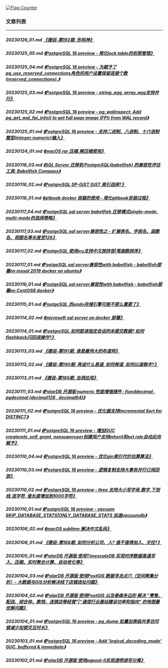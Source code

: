 <a rel="nofollow" href="http://info.flagcounter.com/h9V1"  ><img src="http://s03.flagcounter.com/count/h9V1/bg_FFFFFF/txt_000000/border_CCCCCC/columns_2/maxflags_12/viewers_0/labels_0/pageviews_0/flags_0/"  alt="Flag Counter"  border="0"  ></a>  
  
### 文章列表  
----  
##### 20230126_01.md   [《德说-第192期, 形和神》](20230126_01.md)  
##### 20230125_05.md   [《PostgreSQL 16 preview - 简化lock table的权限管理》](20230125_05.md)  
##### 20230125_04.md   [《PostgreSQL 16 preview - 为赋予了pg_use_reserved_connections角色的用户设置保留连接个数(reserved_connections).》](20230125_04.md)  
##### 20230125_03.md   [《PostgreSQL 16 preview - string_agg, array_agg支持并行》](20230125_03.md)  
##### 20230125_02.md   [《PostgreSQL 16 preview - pg_walinspect: Add pg_get_wal_fpi_info() to get full page image (FPI) from WAL record》](20230125_02.md)  
##### 20230125_01.md   [《PostgreSQL 16 preview - 支持二进制、八进制、十六进制整型(integer,numeric)输入》](20230125_01.md)  
##### 20230124_01.md   [《macOS rar 压缩,解压缩使用》](20230124_01.md)  
##### 20230118_03.md   [《SQL Server 迁移到 PostgreSQL(babelfish) 的兼容性评估工具: Babelfish Compass》](20230118_03.md)  
##### 20230118_02.md   [《PostgreSQL SP-GiST GiST 索引选择?》](20230118_02.md)  
##### 20230118_01.md   [《gitbook docker 容器的使用 - 简化gitbook安装过程》](20230118_01.md)  
##### 20230117_04.md   [《PostgeSQL sql server babelfish 迁移模式single-mode, multi-mode的选择策略》](20230117_04.md)  
##### 20230117_03.md   [《PostgeSQL sql server兼容性之 - 扩展表名、字段名、函数名、视图名等长度至128》](20230117_03.md)  
##### 20230117_02.md   [《PostgeSQL 使用icu支持中文按拼音|笔画数排序》](20230117_02.md)  
##### 20230117_01.md   [《PostgeSQL sql server兼容性with babelfish - babelfish部署on mssql 2019 docker on ubuntu》](20230117_01.md)  
##### 20230116_01.md   [《PostgeSQL sql server兼容性with babelfish - babelfish部署on CentOS8 docker》](20230116_01.md)  
##### 20230115_01.md   [《PostgeSQL 的undo存储引擎可能不那么重要了》](20230115_01.md)  
##### 20230114_02.md   [《microsoft sql server on docker 部署》](20230114_02.md)  
##### 20230114_01.md   [《PostgreSQL 如何脏读指定会话的未提交数据? 如何flashback闪回误操作?》](20230114_01.md)  
##### 20230113_03.md   [《德说-第191期, 谁是最伟大的布道师》](20230113_03.md)  
##### 20230113_02.md   [《德说-第190期, 再谈什么是道, 如何修道, 如何以道御术?》](20230113_02.md)  
##### 20230113_01.md   [《德说-第189期, 虫洞应用》](20230113_01.md)  
##### 20230111_03.md   [《PolarDB 开源版 numeric 性能增强插件 : fixeddecimal , pgdecimal (decimal128 , decimal64)》](20230111_03.md)  
##### 20230111_02.md   [《PostgreSQL 16 preview - 优化器支持Incremental Sort for DISTINCT》](20230111_02.md)  
##### 20230111_01.md   [《PostgreSQL 16 preview - 增加GUC createrole_self_grant, nonsuperuser创建用户支持inherit和set role自动反向赋予》](20230111_01.md)  
##### 20230110_04.md   [《PostgreSQL 16 preview - 优化gin索引代价估算算法》](20230110_04.md)  
##### 20230110_03.md   [《PostgreSQL 16 preview - 逻辑复制支持大事务并行订阅回放》](20230110_03.md)  
##### 20230110_02.md   [《PostgreSQL 16 preview - ltree 支持大小写字母,数字,下划线,连字符. 值长度增加到1000字符》](20230110_02.md)  
##### 20230110_01.md   [《PostgreSQL 16 preview - vacuum SKIP_DATABASE_STATS|ONLY_DATABASE_STATS 加速vacuumdb》](20230110_01.md)  
##### 20230108_02.md   [《macOS sublime 解决中文乱码》](20230108_02.md)  
##### 20230108_01.md   [《德说-第188期, 如何分析公司、人? 值不值得加入、交往?》](20230108_01.md)  
##### 20230105_01.md   [《PolarDB 开源版 使用TimescaleDB 实现时序数据高速写入、压缩、实时聚合计算、自动老化等》](20230105_01.md)  
##### 20230104_03.md   [《PolarDB 开源版 使用PostGIS 数据寻龙点穴（空间聚集分析）- 大数据与GIS分析解决线下店铺选址问题》](20230104_03.md)  
##### 20230104_02.md   [《PolarDB 开源版 使用PostGIS 以及泰森多边形 解决 "零售、配送、综合体、教培、连锁店等经营"|"通信行业基站建设功率和指向" 的地理最优解问题》](20230104_02.md)  
##### 20230104_01.md   [《PostgreSQL 16 preview - pg_dump 批量加表级共享访问锁减少加锁交互时长》](20230104_01.md)  
##### 20230103_01.md   [《PostgreSQL 16 preview - Add 'logical_decoding_mode' GUC. buffered & immediate》](20230103_01.md)  
##### 20230102_01.md   [《PolarDB 开源版 使用pgpool-II实现透明读写分离》](20230102_01.md)  
